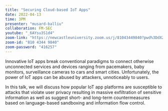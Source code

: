 ```yaml
---
title: "Securing Cloud-based IoT Apps"
date: 2022-04-13
time: 3PM
presenter: "musard-balliu"
collaboration: FM-SEC
youtube: "_6AYsu3S1d4"
zoom-link: "https://newcastleuniversity.zoom.us/j/81043449840?pwd%3DdXZqd0tpVDYzWkQvMDcyZFRpUnNkQT09"
zoom-id: "810 4344 9840"
zoom-password: "416257"
---
```


Innovative IoT apps break conventional paradigms to connect otherwise unconnected services and devices ranging from pacemakers, baby monitors, surveillance cameras to cars and smart cities.
Unfortunately, the power of IoT apps can be abused by attackers, unnoticeably to users.

In this talk, we will discuss how popular IoT app platforms are susceptible to attacks that violate user privacy resulting in massive exfiltration of sensitive information as well as suggest short- and long-term countermeasures based on language-based sandboxing and information flow control.
